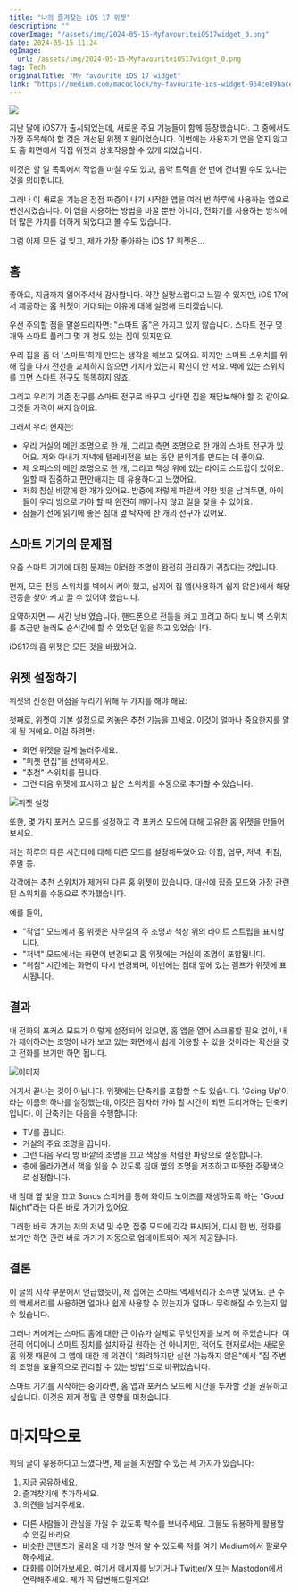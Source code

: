 ```yaml
---
title: "나의 즐겨찾는 iOS 17 위젯"
description: ""
coverImage: "/assets/img/2024-05-15-MyfavouriteiOS17widget_0.png"
date: 2024-05-15 11:24
ogImage: 
  url: /assets/img/2024-05-15-MyfavouriteiOS17widget_0.png
tag: Tech
originalTitle: "My favourite iOS 17 widget"
link: "https://medium.com/macoclock/my-favourite-ios-widget-964ce89bacee"
---
```



<img src="/assets/img/2024-05-15-MyfavouriteiOS17widget_0.png" />

지난 달에 iOS7가 출시되었는데, 새로운 주요 기능들이 함께 등장했습니다. 그 중에서도 가장 주목해야 할 것은 개선된 위젯 지원이었습니다. 이번에는 사용자가 앱을 열지 않고도 홈 화면에서 직접 위젯과 상호작용할 수 있게 되었습니다.

이것은 할 일 목록에서 작업을 마칠 수도 있고, 음악 트랙을 한 번에 건너뛸 수도 있다는 것을 의미합니다.

그러나 이 새로운 기능은 점점 짜증이 나기 시작한 앱을 여러 번 하루에 사용하는 앱으로 변신시켰습니다. 이 앱을 사용하는 방법을 바꿀 뿐만 아니라, 전화기를 사용하는 방식에 더 많은 가치를 더하게 되었다고 볼 수도 있습니다.



그럼 이제 모든 걸 잊고, 제가 가장 좋아하는 iOS 17 위젯은...

## 홈

좋아요, 지금까지 읽어주셔서 감사합니다. 약간 실망스럽다고 느낄 수 있지만, iOS 17에서 제공하는 홈 위젯이 기대되는 이유에 대해 설명해 드리겠습니다.

우선 주의할 점을 말씀드리자면: "스마트 홈"은 가지고 있지 않습니다. 스마트 전구 몇 개와 스마트 플러그 몇 개 정도 있는 집이 있지만요.



우리 집을 좀 더 '스마트'하게 만드는 생각을 해보고 있어요. 하지만 스마트 스위치를 위해 집을 다시 전선을 교체하지 않으면 가치가 있는지 확신이 안 서요. 벽에 있는 스위치를 끄면 스마트 전구도 똑똑하지 않죠.

그리고 우리가 기존 전구를 스마트 전구로 바꾸고 싶다면 집을 재담보해야 할 것 같아요. 그것들 가격이 싸지 않아요.

그래서 우리 현재는:

- 우리 거실의 메인 조명으로 한 개, 그리고 측면 조명으로 한 개의 스마트 전구가 있어요. 저와 아내가 저녁에 텔레비전을 보는 동안 분위기를 만드는 데 좋아요.
- 제 오피스의 메인 조명으로 한 개, 그리고 책상 위에 있는 라이트 스트립이 있어요. 일할 때 집중하고 편안해지는 데 유용하다고 느꼈어요.
- 저희 침실 바깥에 한 개가 있어요. 밤중에 저렇게 파란색 약한 빛을 남겨두면, 아이들이 우리 방으로 가야 할 때 완전히 깨어나지 않고 길을 찾을 수 있어요.
- 잠들기 전에 읽기에 좋은 침대 옆 탁자에 한 개의 전구가 있어요.



## 스마트 기기의 문제점

요즘 스마트 기기에 대한 문제는 이러한 조명이 완전히 관리하기 귀찮다는 것입니다.

먼저, 모든 전등 스위치를 벽에서 켜야 했고, 심지어 집 앱(사용하기 쉽지 않은)에서 해당 전등을 찾아 켜고 끌 수 있어야 했습니다.

요약하자면 — 시간 낭비였습니다. 핸드폰으로 전등을 켜고 끄려고 하다 보니 벽 스위치를 조금만 눌러도 순식간에 할 수 있었던 일을 하고 있었습니다.



iOS17의 홈 위젯은 모든 것을 바꿨어요.

## 위젯 설정하기

위젯의 진정한 이점을 누리기 위해 두 가지를 해야 해요:

첫째로, 위젯이 기본 설정으로 켜놓은 추천 기능을 끄세요. 이것이 얼마나 중요한지를 알게 될 거에요. 이걸 하려면:



- 화면 위젯을 길게 눌러주세요.
- "위젯 편집"을 선택하세요.
- "추천" 스위치를 끕니다.
- 그런 다음 위젯에 표시하고 싶은 스위치를 수동으로 추가할 수 있습니다.

![위젯 설정](/assets/img/2024-05-15-MyfavouriteiOS17widget_1.png)

또한, 몇 가지 포커스 모드를 설정하고 각 포커스 모드에 대해 고유한 홈 위젯을 만들어보세요.

저는 하루의 다른 시간대에 대해 다른 모드를 설정해두었어요: 아침, 업무, 저녁, 취침, 주말 등.



각각에는 추천 스위치가 제거된 다른 홈 위젯이 있습니다. 대신에 집중 모드와 가장 관련된 스위치를 수동으로 추가했습니다.

예를 들어,

- "작업" 모드에서 홈 위젯은 사무실의 주 조명과 책상 위의 라이트 스트립을 표시합니다.
- "저녁" 모드에서는 화면이 변경되고 홈 위젯에는 거실의 조명이 포함됩니다.
- "취침" 시간에는 화면이 다시 변경되며, 이번에는 침대 옆에 있는 램프가 위젯에 표시됩니다.

## 결과



내 전화의 포커스 모드가 이렇게 설정되어 있으면, 홈 앱을 열어 스크롤할 필요 없이, 내가 제어하려는 조명이 내가 보고 있는 화면에서 쉽게 이용할 수 있을 것이라는 확신을 갖고 전화를 보기만 하면 됩니다.

![이미지](/assets/img/2024-05-15-MyfavouriteiOS17widget_2.png)

거기서 끝나는 것이 아닙니다. 위젯에는 단축키를 포함할 수도 있습니다. 'Going Up'이라는 이름의 하나를 설정했는데, 이것은 잠자러 가야 할 시간이 되면 트리거하는 단축키입니다. 이 단축키는 다음을 수행합니다:
- TV를 끕니다.
- 거실의 주요 조명을 끕니다.
- 그런 다음 우리 방 바깥의 조명을 끄고 색상을 저렴한 파랑으로 설정합니다.
- 층에 올라가면서 책을 읽을 수 있도록 침대 옆의 조명을 저조하고 따뜻한 주황색으로 설정합니다.



내 침대 옆 빛을 끄고 Sonos 스피커를 통해 화이트 노이즈를 재생하도록 하는 "Good Night"라는 다른 바로 가기가 있어요.

그러한 바로 가기는 저의 저녁 및 수면 집중 모드에 각각 표시되어, 다시 한 번, 전화를 보기만 하면 관련 바로 가기가 자동으로 업데이트되어 제게 제공됩니다.

## 결론

이 글의 시작 부분에서 언급했듯이, 제 집에는 스마트 액세서리가 소수만 있어요. 큰 수의 액세서리를 사용하면 얼마나 쉽게 사용할 수 있는지가 얼마나 무력해질 수 있는지 알 수 있습니다.



그러나 저에게는 스마트 홈에 대한 큰 이슈가 실제로 무엇인지를 보게 해 주었습니다. 여전히 어디에나 스마트 장치를 설치하길 원하는 건 아니지만, 적어도 현재로서는 새로운 홈 위젯 때문에 그 앱에 대한 제 의견이 "화려하지만 실현 가능하지 않은"에서 "집 주변의 조명을 효율적으로 관리할 수 있는 방법"으로 바뀌었습니다.

스마트 기기를 시작하는 중이라면, 홈 앱과 포커스 모드에 시간을 투자할 것을 권유하고 싶습니다. 이것은 제게 정말 큰 영향을 미쳤습니다.

# 마지막으로

위의 글이 유용하다고 느꼈다면, 제 글을 지원할 수 있는 세 가지가 있습니다:

1. 지금 공유하세요.
2. 즐겨찾기에 추가하세요.
3. 의견을 남겨주세요.



- 다른 사람들이 관심을 가질 수 있도록 박수를 보내주세요. 그들도 유용하게 활용할 수 있길 바라요.
- 비슷한 콘텐츠가 올라올 때 가장 먼저 알 수 있도록 저를 여기 Medium에서 팔로우해주세요.
- 대화를 이어가보세요. 여기서 메시지를 남기거나 Twitter/X 또는 Mastodon에서 연락해주세요. 제가 꼭 답변해드릴게요!